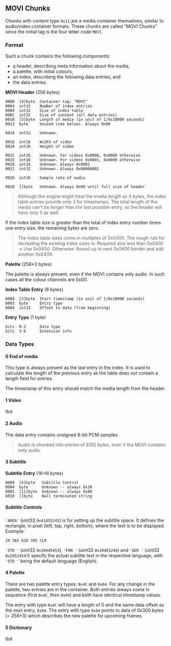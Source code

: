 ## MOVI Chunks

Chunks with content type ```0x11``` are a media container themselves, similar to audio/video container formats.
These chunks are called "MOVI Chunks" since the initial tag is the four letter code ```MOVI```.

### Format

Such a chunk contains the following components:
* a header, describing meta information about the media,
* a palette, with initial colours,
* an index, describing the following data entries, and
* the data entries.

**MOVI Header** (256 bytes)

    0000  [4]byte  Container tag: "MOVI"
    0004  int32    Number of index entries
    0008  int32    Size of index table
    000C  int32    Size of content (all data entries)
    0010  [3]byte  Length of media (in unit of 1/0x10000 seconds)
    0013  byte     Unused (see below). Always 0x00

    0014  int32    Unknown.

    0018  int16    Width of video
    001A  int16    Height of video

    001C  int16    Unknown. For videos 0x0008, 0x0000 otherwise
    001E  int16    Unknown. For videos 0x0001, 0x0000 otherwise
    0020  int16    Unknown. Always 0x0001
    0022  int32    Unknown. Always 0x00000001

    0026  int16    Sample rate of audio

    0028  []byte   Unknown. Always 0x00 until full size of header

> Although the engine might treat the media length as 4 bytes, the index table entries provide only 3 for timestamps.
> The total length of the media can't be longer than the last possible entry, so the header will have only 3 as well.

If the index table size is greater than the total of index entry number times one entry size, the remaining bytes are zero.

> The index table sizes come in multiples of 0x0400. The rough rule for recreating the existing index sizes is:
> Required size less than 0x0400 -> Use 0x0400. Otherwise: Round up to next 0x0400 border and add another 0x0400.

**Palette** (256*3 bytes)

The palette is always present, even if the MOVI contains only audio. In such cases all the colour channels are 0x00.

**Index Table Entry** (8 bytes)

    0000  [3]byte  Start timestamp (in unit of 1/0x10000 seconds)
    0003  byte     Entry type
    0004  int32    Offset to data (from beginning)

**Entry Type** (1 byte)

    bits  0-2      Data type
    bits  3-6      Extension info


### Data Types

#### 0 End of media

This type is always present as the last entry in the index. It is used to calculate the length of the previous entry as
the table does not contain a length field for entries.

The timestamp of this entry should match the media length from the header.

#### 1 Video

tbd

#### 2 Audio

The data entry contains unsigned 8-bit PCM samples.

> Audio is chunked into entries of 8192 bytes, even if the MOVI contains only audio.

#### 3 Subtitle

**Subtitle Entry** (16+N bytes)

    0000  [4]byte   Subtitle Control
    0004  byte      Unknown -- always 0x10
    0005  [11]byte  Unknown -- always 0x00
    0010  []byte    Null terminated string

##### Subtitle Controls

```'AREA'``` (uint32 ```0x41455241```) is for setting up the subtitle space. It defines the rectangle, in pixel (left, top, right, bottom), where the text is to be displayed. Example:
```
20 365 620 395 CLR
```


```'STD '``` (uint32 ```0x20445453```), ```'FRN '``` (uint32 ```0x204E5246```) and ```'GER '``` (uint32 ```0x20524547```) specify the actual subtitle text in the respective language, with ```'STD '``` being the default language (English).


#### 4 Palette

There are two palette entry types: ```0x4C``` and ```0x04```. For any change in the palette, two entries are in the container. Both entries always come in sequence (first ```0x4C```, then ```0x04```) and both have identical timestamp values.

The entry with type ```0x4C``` will have a length of 0 and the same data offset as the next entry, ```0x04```.
The entry with type ```0x04``` points to data of 0x300 bytes (= 256*3) which describes the new palette for upcoming frames. 

#### 5 Dictionary

tbd
